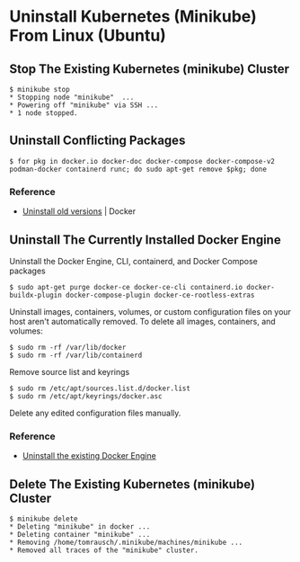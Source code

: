 # Uninstall Kubernetes (Minikube) From Linux (Ubuntu)


## Stop The Existing Kubernetes (minikube) Cluster
```
$ minikube stop
* Stopping node "minikube"  ...
* Powering off "minikube" via SSH ...
* 1 node stopped.
```


## Uninstall Conflicting Packages
```
$ for pkg in docker.io docker-doc docker-compose docker-compose-v2 podman-docker containerd runc; do sudo apt-get remove $pkg; done
```

### Reference
- [Uninstall old versions](https://docs.docker.com/engine/install/ubuntu/#uninstall-old-versions) | Docker


## Uninstall The Currently Installed Docker Engine
Uninstall the Docker Engine, CLI, containerd, and Docker Compose packages
```
$ sudo apt-get purge docker-ce docker-ce-cli containerd.io docker-buildx-plugin docker-compose-plugin docker-ce-rootless-extras
```

Uninstall images, containers, volumes, or custom configuration files on your host aren't automatically removed. To delete all images, containers, and volumes:
```
$ sudo rm -rf /var/lib/docker
$ sudo rm -rf /var/lib/containerd
```

Remove source list and keyrings
```
$ sudo rm /etc/apt/sources.list.d/docker.list
$ sudo rm /etc/apt/keyrings/docker.asc
```

Delete any edited configuration files manually.

### Reference
- [Uninstall the existing Docker Engine](https://docs.docker.com/engine/install/ubuntu/#uninstall-docker-engine)

## Delete The Existing Kubernetes (minikube) Cluster
```
$ minikube delete
* Deleting "minikube" in docker ...
* Deleting container "minikube" ...
* Removing /home/tomrausch/.minikube/machines/minikube ...
* Removed all traces of the "minikube" cluster.
```

